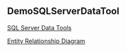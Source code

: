 ## DemoSQLServerDataTool

[SQL Server Data Tools](https://docs.microsoft.com/zh-tw/sql/ssdt/sql-server-data-tools?view=sql-server-ver16)

[Entity Relationship Diagram](https://www.diagrams.net/)
